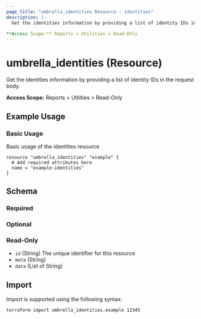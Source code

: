 ```yaml
---
page_title: "umbrella_identities Resource - identities"
description: |-
  Get the identities information by providing a list of identity IDs in the request body.

**Access Scope:** Reports > Utilities > Read-Only
---
```


# umbrella_identities (Resource)

Get the identities information by providing a list of identity IDs in the request body.

**Access Scope:** Reports > Utilities > Read-Only

## Example Usage


### Basic Usage

Basic usage of the identities resource

```hcl
resource "umbrella_identities" "example" {
  # Add required attributes here
  name = "example-identities"
}
```



## Schema

### Required



### Optional



### Read-Only

- `id` (String) The unique identifier for this resource
- `meta` (String) 
- `data` (List of String) 



## Import

Import is supported using the following syntax:

```shell
terraform import umbrella_identities.example 12345
```

